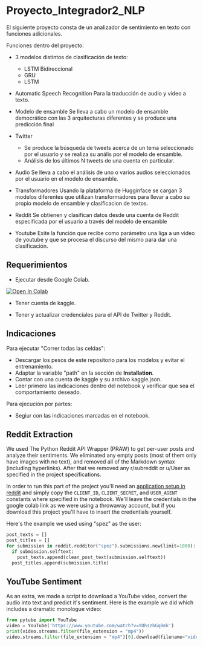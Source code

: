 # Proyecto_Integrador2_NLP

El siguiente proyecto consta de un analizador de sentimiento en texto con funciones adicionales.

Funciones dentro del proyecto:

* 3 modelos distintos de clasificación de texto:
  - LSTM Bidireccional
  - GRU
  - LSTM

* Automatic Speech Recognition 
  Para la traducción de audio y video a texto.
  
* Modelo de ensamble
  Se lleva a cabo un modelo de ensamble democrático con las 3 arquitecturas diferentes y se produce una predicción final
  
* Twitter
  - Se produce la búsqueda de tweets acerca de un tema seleccionado por el usuario y se realiza su anális por el modelo de ensamble.
  - Análisis de los últimos N tweets de una cuenta en particular.

* Audio
  Se lleva a cabo el análisis de uno o varios audios seleccionados por el usuario en el modelo de ensamble.

* Transformadores
  Usando la plataforma de Hugginface se cargan 3 modelos diferentes que utilizan transformadores para llevar a cabo su propio modelo de ensamble y clasificacion de textos.

* Reddit
  Se obtienen y clasifican datos desde una cuenta de Reddit especificada por el usuario a través del modelo de ensamble
  
* Youtube
  Exite la función que recibe como parámetro una liga a un video de youtube y que se procesa el discurso del mismo para dar una clasificación.
  
  
  
## Requerimientos

* Ejecutar desde Google Colab.

[![Open In Colab](https://colab.research.google.com/assets/colab-badge.svg)](https://colab.research.google.com/drive/1Fx8rsvv5IotawKibVsFzF0pnAIx8kW3d?usp=sharing)


* Tener cuenta de kaggle.

* Tener y actualizar credenciales para el API de Twitter y Reddit.

## Indicaciones
Para ejecutar "Correr todas las celdas":

* Descargar los pesos de este repositorio para los modelos y evitar el entrenamiento.
* Adaptar la variable "path" en la sección de **Installation**.
* Contar con una cuenta de kaggle y su archivo kaggle.json.
* Leer primero las indicaciones dentro del notebook y verificar que sea el comportamiento deseado.

Para ejecución por partes:

* Segiur con las indicaciones marcadas en el notebook.



## Reddit Extraction
We used The Python Reddit API Wrapper (PRAW) to get per-user posts and analyze their sentiments. We eliminated any empty posts (most of them only have images with no text), and removed all of the Markdown syntax (including hyperlinks). After that we removed any r/subreddit or u/User as specified in the project specifications.

In order to run this part of the project you'll need an [application setup in reddit](https://www.reddit.com/prefs/apps/) and simply copy the `CLIENT_ID`, `CLIENT_SECRET`, and `USER_AGENT` constants where specified in the notebook. We'll leave the credentials in the google colab link as we were using a throwaway account, but if you download this project you'll have to insert the credentials yourself. 

Here's the example we used using "spez" as the user:
```python
post_texts = []
post_titles = []
for submission in reddit.redditor("spez").submissions.new(limit=1000):
  if submission.selftext:
    post_texts.append(clean_post_text(submission.selftext))
  post_titles.append(submission.title)

```

## YouTube Sentiment 
As an extra, we made a script to download a YouTube video, convert the audio into text and predict it's sentiment. Here is the example we did which includes a dramatic monologue video:
```python
from pytube import YouTube
video = YouTube('https://www.youtube.com/watch?v=YDhszbGqBmk')
print(video.streams.filter(file_extension = "mp4"))
video.streams.filter(file_extension = "mp4")[0].download(filename="video")
```

